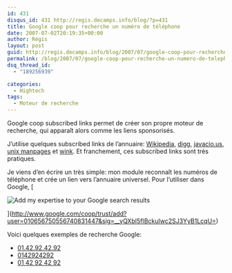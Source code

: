 ```yaml
---
id: 431
disqus_id: 431 http://regis.decamps.info/blog/?p=431
title: Google coop pour recherche un numéro de téléphone
date: 2007-07-02T20:19:35+00:00
author: Régis
layout: post
guid: http://regis.decamps.info/blog/2007/07/google-coop-pour-recherche-un-numero-de-telephone/
permalink: /blog/2007/07/google-coop-pour-recherche-un-numero-de-telephone/
dsq_thread_id:
  - "189256939"

categories:
  - Hightech
tags:
  - Moteur de recherche
---
```

Google coop subscribed links permet de créer son propre moteur de recherche, qui apparaît alors comme les liens sponsorisés.

J’utilise quelques subscribed links de l’annuaire: [Wikipedia](http://www.google.com/coop/profile?user=016597473608235241540), [digg](http://www.google.com/coop/profile?user=017771777217723414381), [javacio.us](http://www.google.com/coop/profile?user=014543831828880571631), [unix manpages](http://www.google.com/coop/profile?user=006335557234340235827) et [wink](http://www.google.com/coop/profile?user=002423039142682772392). Et franchement, ces subscribed links sont très pratiques. 

Je viens d’en écrire un très simple: mon module reconnaît les numéros de téléphone et crée un lien vers l’annuaire universel. Pour l’utiliser dans Google, [
  
<img src="http://www.google.com/coop/images/addmyexpertisebadge.gif" class="subscribe-button" border="0" alt="Add my expertise to your Google search results" />
  
](http://www.google.com/coop/trust/add?user=010656750556740831447&sig=__yQXbl5fIBckuIwc2SJ3YyB1LcqU=) 

Voici quelques exemples de recherche Google:

  * [01.42.92.42.92](http://www.google.com/coop/profile?user=010656750556740831447&preview_query=01.42.92.42.92)
  * [0142924292](http://www.google.com/coop/profile?user=010656750556740831447&preview_query=0142924292)
  * [01 42 92 42 92](http://www.google.com/coop/profile?user=010656750556740831447&preview_query=01+42+92+42+92)
